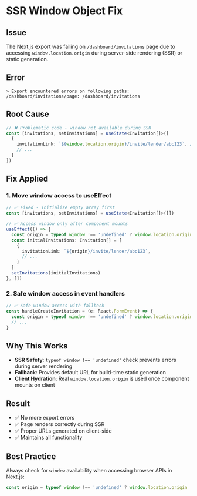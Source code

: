 # SSR Window Object Fix

## Issue
The Next.js export was failing on `/dashboard/invitations` page due to accessing `window.location.origin` during server-side rendering (SSR) or static generation.

## Error
```
> Export encountered errors on following paths:
/dashboard/invitations/page: /dashboard/invitations
```

## Root Cause
```typescript
// ❌ Problematic code - window not available during SSR
const [invitations, setInvitations] = useState<Invitation[]>([
  {
    invitationLink: `${window.location.origin}/invite/lender/abc123`, // Error!
    // ...
  }
])
```

## Fix Applied

### 1. Move window access to useEffect
```typescript
// ✅ Fixed - Initialize empty array first
const [invitations, setInvitations] = useState<Invitation[]>([])

// ✅ Access window only after component mounts
useEffect(() => {
  const origin = typeof window !== 'undefined' ? window.location.origin : 'http://localhost:3000'
  const initialInvitations: Invitation[] = [
    {
      invitationLink: `${origin}/invite/lender/abc123`,
      // ...
    }
  ]
  setInvitations(initialInvitations)
}, [])
```

### 2. Safe window access in event handlers
```typescript
// ✅ Safe window access with fallback
const handleCreateInvitation = (e: React.FormEvent) => {
  const origin = typeof window !== 'undefined' ? window.location.origin : 'http://localhost:3000'
  // ...
}
```

## Why This Works
- **SSR Safety**: `typeof window !== 'undefined'` check prevents errors during server rendering
- **Fallback**: Provides default URL for build-time static generation
- **Client Hydration**: Real `window.location.origin` is used once component mounts on client

## Result
- ✅ No more export errors
- ✅ Page renders correctly during SSR
- ✅ Proper URLs generated on client-side
- ✅ Maintains all functionality

## Best Practice
Always check for `window` availability when accessing browser APIs in Next.js:
```typescript
const origin = typeof window !== 'undefined' ? window.location.origin : 'fallback-url'
```